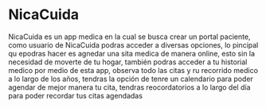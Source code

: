 # NicaCuida
NicaCuida es un app medica en la cual se busca crear un portal paciente, como usuario de NicaCuida podras acceder a diversas opciones, lo pincipal qu epodras hacer es agnedar una sita medica de manera online, esto sin la necesidad de moverte de tu hogar, también podras acceder a tu historial medico por medio de esta app, observa todo las citas y ru recorrido medico a lo largo de los años, tendras la opción de tenre un calendario para poder agendar de mejor manera tu cita, tendras reocordatorios a lo largo del día para poder recordar tus citas agendadas
